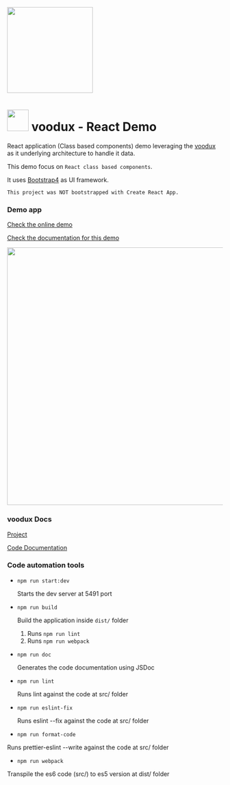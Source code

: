 <img src="https://i.imgur.com/614mA0U.png" width="200" />

# <img src="https://avatars3.githubusercontent.com/u/14809007?s=280&v=4" width="50" /> voodux - React Demo

React application (Class based components) demo leveraging the [voodux](https://github.com/web2solutions/voodux) as it underlying architecture to handle it data.

This demo focus on `React class based components`.

It uses [Bootstrap4](https://getbootstrap.com/docs/4.0/getting-started/introduction/) as UI framework.

`This project was NOT bootstrapped with Create React App.`

### Demo app

[Check the online demo](https://voodux-react-class-demo.vercel.app/)

[Check the documentation for this demo](https://web2solutions.github.io/voodux-react-class-demo/)


<img src="https://i.imgur.com/E1u5g6y.png" width="600" />

### voodux Docs

[Project](https://github.com/web2solutions/voodux)

[Code Documentation](https://web2solutions.github.io/voodux/)

### Code automation tools

- `npm run start:dev`

  Starts the dev server at 5491 port

- `npm run build`

  Build the application inside `dist/` folder

  1. Runs `npm run lint`
  2. Runs `npm run webpack`

- `npm run doc`

  Generates the code documentation using JSDoc

- `npm run lint`

  Runs lint against the code at src/ folder

- `npm run eslint-fix`

  Runs eslint --fix against the code at src/ folder

- `npm run format-code`

Runs prettier-eslint --write against the code at src/ folder

- `npm run webpack`

Transpile the es6 code (src/) to es5 version at dist/ folder
